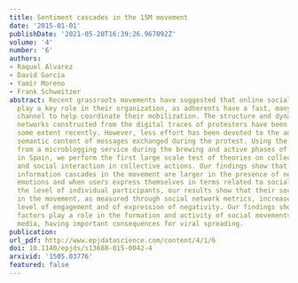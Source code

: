 ```yaml
---
title: Sentiment cascades in the 15M movement
date: '2015-01-01'
publishDate: '2021-05-20T16:39:26.967092Z'
volume: '4'
number: '6'
authors:
- Raquel Alvarez
- David Garcia
- Yamir Moreno
- Frank Schweitzer
abstract: Recent grassroots movements have suggested that online social networks might
  play a key role in their organization, as adherents have a fast, many-to-many, communication
  channel to help coordinate their mobilization. The structure and dynamics of the
  networks constructed from the digital traces of protesters have been analyzed to
  some extent recently. However, less effort has been devoted to the analysis of the
  semantic content of messages exchanged during the protest. Using the data obtained
  from a microblogging service during the brewing and active phases of the 15M movement
  in Spain, we perform the first large scale test of theories on collective emotions
  and social interaction in collective actions. Our findings show that activity and
  information cascades in the movement are larger in the presence of negative collective
  emotions and when users express themselves in terms related to social content. At
  the level of individual participants, our results show that their social integration
  in the movement, as measured through social network metrics, increases with their
  level of engagement and of expression of negativity. Our findings show that non-rational
  factors play a role in the formation and activity of social movements through online
  media, having important consequences for viral spreading.
publication:
url_pdf: http://www.epjdatascience.com/content/4/1/6
doi: 10.1140/epjds/s13688-015-0042-4
arxivid: '1505.03776'
featured: false
---
```

